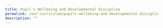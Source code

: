 ```yaml
---
title: Pupil's Wellbeing and Developmental Discipline
permalink: /our-curriculum/pupils-wellbeing-and-developmental-discipline
description: ""
---
```

